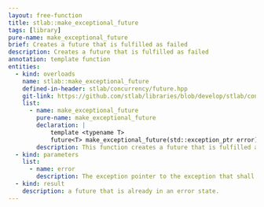 ```yaml
---
layout: free-function
title: stlab::make_exceptional_future
tags: [library]
pure-name: make_exceptional_future
brief: Creates a future that is fulfilled as failed
description: Creates a future that is fulfilled as failed
annotation: template function
entities:
  - kind: overloads
    name: stlab::make_exceptional_future
    defined-in-header: stlab/concurrency/future.hpp
    git-link: https://github.com/stlab/libraries/blob/develop/stlab/concurrency/future.hpp
    list:
      - name: make_exceptional_future
        pure-name: make_exceptional_future
        declaration: |
            template <typename T>
            future<T> make_exceptional_future(std::exception_ptr error)
        description: This function creates a future that is fulfilled as failed.
  - kind: parameters
    list:
      - name: error
        description: The exception pointer to the exception that shall be the result of the fulfilled future
  - kind: result
    description: a future that is already in an error state.
---
```

